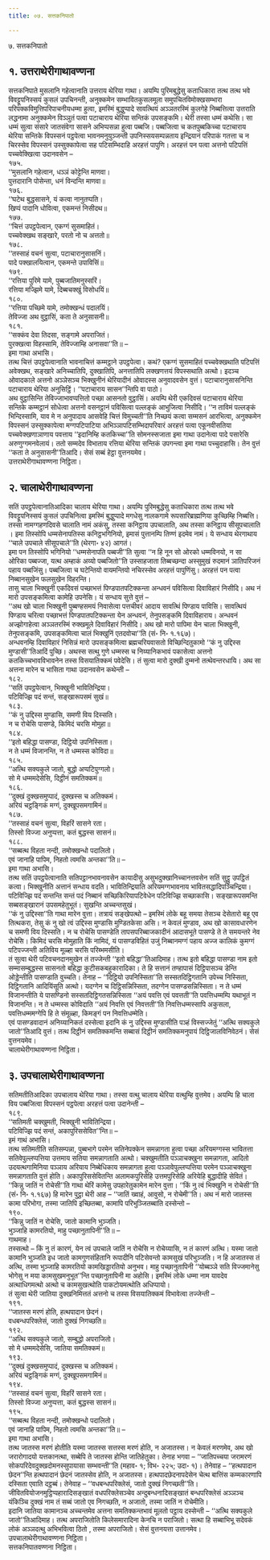 ```yaml
---
title: ०७. सत्तकनिपातो

---
```

७. सत्तकनिपातो  


## १. उत्तराथेरीगाथावण्णना

सत्तकनिपाते मुसलानि गहेत्वानाति उत्तराय थेरिया गाथा। अयम्पि पुरिमबुद्धेसु कताधिकारा तत्थ तत्थ भवे विवट्टूपनिस्सयं कुसलं उपचिनन्ती, अनुक्कमेन सम्भावितकुसलमूला समुपचितविमोक्खसम्भारा परिपक्कविमुत्तिपरिपाचनीयधम्मा हुत्वा, इमस्मिं बुद्धुप्पादे सावत्थियं अञ्ञतरस्मिं कुलगेहे निब्बत्तित्वा उत्तराति लद्धनामा अनुक्कमेन विञ्ञुतं पत्वा पटाचाराय थेरिया सन्तिकं उपसङ्कमि। थेरी तस्सा धम्मं कथेसि। सा धम्मं सुत्वा संसारे जातसंवेगा सासने अभिप्पसन्ना हुत्वा पब्बजि। पब्बजित्वा च कतपुब्बकिच्चा पटाचाराय थेरिया सन्तिके विपस्सनं पट्ठपेत्वा भावनमनुयुञ्जन्ती उपनिस्सयसम्पन्नताय इन्द्रियानं परिपाकं गतत्ता च न चिरस्सेव विपस्सनं उस्सुक्कापेत्वा सह पटिसम्भिदाहि अरहत्तं पापुणि। अरहत्तं पन पत्वा अत्तनो पटिपत्तिं पच्चवेक्खित्वा उदानवसेन –  
१७५.  
‘‘मुसलानि गहेत्वान, धञ्ञं कोट्टेन्ति माणवा।  
पुत्तदारानि पोसेन्ता, धनं विन्दन्ति माणवा॥  
१७६.  
‘‘घटेथ बुद्धसासने, यं कत्वा नानुतप्पति।  
खिप्पं पादानि धोवित्वा, एकमन्तं निसीदथ॥  
१७७.  
‘‘चित्तं उपट्ठपेत्वान, एकग्गं सुसमाहितं।  
पच्चवेक्खथ सङ्खारे, परतो नो च अत्ततो॥  
१७८.  
‘‘तस्साहं वचनं सुत्वा, पटाचारानुसासनिं।  
पादे पक्खालयित्वान, एकमन्ते उपाविसिं॥  
१७९.  
‘‘रत्तिया पुरिमे यामे, पुब्बजातिमनुस्सरिं।  
रत्तिया मज्झिमे यामे, दिब्बचक्खुं विसोधयिं॥  
१८०.  
‘‘रत्तिया पच्छिमे यामे, तमोक्खन्धं पदालयिं।  
तेविज्जा अथ वुट्ठासिं, कता ते अनुसासनी॥  
१८१.  
‘‘सक्कंव देवा तिदसा, सङ्गामे अपराजितं।  
पुरक्खत्वा विहस्सामि, तेविज्जाम्हि अनासवा’’ति॥ –  
इमा गाथा अभासि।  
तत्थ चित्तं उपट्ठपेत्वानाति भावनाचित्तं कम्मट्ठाने उपट्ठपेत्वा। कथं? एकग्गं सुसमाहितं पच्चवेक्खथाति पटिपत्तिं अवेक्खथ, सङ्खारे अनिच्चातिपि, दुक्खातिपि, अनत्तातिपि लक्खणत्तयं विपस्सथाति अत्थो। इदञ्च ओवादकाले अत्तनो अञ्ञेसञ्च भिक्खुनीनं थेरियादीनं ओवादस्स अनुवादवसेन वुत्तं। पटाचारानुसासनिन्ति पटाचाराय थेरिया अनुसिट्ठिं। ‘‘पटाचाराय सासन’’न्तिपि वा पाठो।  
अथ वुट्ठासिन्ति तेविज्जाभावप्पत्तितो पच्छा आसनतो वुट्ठासिं। अयम्पि थेरी एकदिवसं पटाचाराय थेरिया सन्तिके कम्मट्ठानं सोधेत्वा अत्तनो वसनट्ठानं पविसित्वा पल्लङ्कं आभुजित्वा निसीदि। ‘‘न ताविमं पल्लङ्कं भिन्दिस्सामि, याव मे न अनुपादाय आसवेहि चित्तं विमुच्चती’’ति निच्छयं कत्वा सम्मसनं आरभित्वा, अनुक्कमेन विपस्सनं उस्सुक्कापेत्वा मग्गपटिपाटिया अभिञ्ञापटिसम्भिदापरिवारं अरहत्तं पत्वा एकूनवीसतिया पच्चवेक्खणाञाणाय पवत्ताय ‘‘इदानिम्हि कतकिच्चा’’ति सोमनस्सजाता इमा गाथा उदानेत्वा पादे पसारेसि अरुणुग्गमनवेलायं। ततो सम्मदेव विभाताय रत्तिया थेरिया सन्तिकं उपगन्त्वा इमा गाथा पच्चुदाहासि। तेन वुत्तं ‘‘कता ते अनुसासनी’’तिआदि। सेसं सब्बं हेट्ठा वुत्तनयमेव।  
उत्तराथेरीगाथावण्णना निट्ठिता।  


## २. चालाथेरीगाथावण्णना

सतिं उपट्ठपेत्वानातिआदिका चालाय थेरिया गाथा। अयम्पि पुरिमबुद्धेसु कताधिकारा तत्थ तत्थ भवे विवट्टूपनिस्सयं कुसलं उपचिनित्वा इमस्मिं बुद्धुप्पादे मगधेसु नालकगामे रूपसारिब्राह्मणिया कुच्छिम्हि निब्बत्ति। तस्सा नामग्गहणदिवसे चालाति नामं अकंसु, तस्सा कनिट्ठाय उपचालाति, अथ तस्सा कनिट्ठाय सीसूपचालाति । इमा तिस्सोपि धम्मसेनापतिस्स कनिट्ठभगिनियो, इमासं पुत्तानम्पि तिण्णं इदमेव नामं। ये सन्धाय थेरगाथाय ‘‘चाले उपचाले सीसूपचाले’’ति (थेरगा॰ ४२) आगतं।  
इमा पन तिस्सोपि भगिनियो ‘‘धम्मसेनापति पब्बजी’’ति सुत्वा ‘‘न हि नून सो ओरको धम्मविनयो, न सा ओरिका पब्बज्जा, यत्थ अम्हाकं अय्यो पब्बजितो’’ति उस्साहजाता तिब्बच्छन्दा अस्सुमुखं रुदमानं ञातिपरिजनं पहाय पब्बजिंसु। पब्बजित्वा च घटेन्तियो वायमन्तियो नचिरस्सेव अरहत्तं पापुणिंसु। अरहत्तं पन पत्वा निब्बानसुखेन फलसुखेन विहरन्ति।  
तासु चाला भिक्खुनी एकदिवसं पच्छाभत्तं पिण्डपातपटिक्कन्ता अन्धवनं पविसित्वा दिवाविहारं निसीदि। अथ नं मारो उपसङ्कमित्वा कामेहि उपनेसि। यं सन्धाय सुत्ते वुत्तं –  
‘‘अथ खो चाला भिक्खुनी पुब्बण्हसमयं निवासेत्वा पत्तचीवरं आदाय सावत्थिं पिण्डाय पाविसि। सावत्थियं पिण्डाय चरित्वा पच्छाभत्तं पिण्डपातपटिक्कन्ता येन अन्धवनं, तेनुपसङ्कमि दिवाविहाराय। अन्धवनं अज्झोगाहेत्वा अञ्ञतरस्मिं रुक्खमूले दिवाविहारं निसीदि। अथ खो मारो पापिमा येन चाला भिक्खुनी, तेनुपसङ्कमि, उपसङ्कमित्वा चालं भिक्खुनिं एतदवोचा’’ति (सं॰ नि॰ १.१६७)।  
अन्धवनम्हि दिवाविहारं निसिन्नं मारो उपसङ्कमित्वा ब्रह्मचरियवासतो विच्छिन्दितुकामो ‘‘कं नु उद्दिस्स मुण्डासी’’तिआदिं पुच्छि। अथस्स सत्थु गुणे धम्मस्स च निय्यानिकभावं पकासेत्वा अत्तनो कतकिच्चभावविभावनेन तस्स विसयातिक्कमं पवेदेसि। तं सुत्वा मारो दुक्खी दुम्मनो तत्थेवन्तरधायि। अथ सा अत्तना मारेन च भासिता गाथा उदानवसेन कथेन्ती –  
१८२.  
‘‘सतिं उपट्ठपेत्वान, भिक्खुनी भावितिन्द्रिया।  
पटिविज्झि पदं सन्तं, सङ्खारूपसमं सुखं॥  
१८३.  
‘‘कं नु उद्दिस्स मुण्डासि, समणी विय दिस्सति।  
न च रोचेसि पासण्डे, किमिदं चरसि मोमुहा॥  
१८४.  
‘‘इतो बहिद्धा पासण्डा, दिट्ठियो उपनिस्सिता।  
न ते धम्मं विजानन्ति, न ते धम्मस्स कोविदा॥  
१८५.  
‘‘अत्थि सक्यकुले जातो, बुद्धो अप्पटिपुग्गलो।  
सो मे धम्ममदेसेसि, दिट्ठीनं समतिक्कमं॥  
१८६.  
‘‘दुक्खं दुक्खसमुप्पादं, दुक्खस्स च अतिक्कमं।  
अरियं चट्ठङ्गिकं मग्गं, दुक्खूपसमगामिनं॥  
१८७.  
‘‘तस्साहं वचनं सुत्वा, विहरिं सासने रता।  
तिस्सो विज्जा अनुप्पत्ता, कतं बुद्धस्स सासनं॥  
१८८.  
‘‘सब्बत्थ विहता नन्दी, तमोक्खन्धो पदालितो।  
एवं जानाहि पापिम, निहतो त्वमसि अन्तका’’ति॥ –  
इमा गाथा अभासि।  
तत्थ सतिं उपट्ठपेत्वानाति सतिपट्ठानभावनावसेन कायादीसु असुभदुक्खानिच्चानत्तवसेन सतिं सुट्ठु उपट्ठितं कत्वा। भिक्खुनीति अत्तानं सन्धाय वदति। भावितिन्द्रियाति अरियमग्गभावनाय भावितसद्धादिपञ्चिन्द्रिया। पटिविज्झि पदं सन्तन्ति सन्तं पदं निब्बानं सच्छिकिरियापटिवेधेन पटिविज्झि सच्छाकासि। सङ्खारूपसमन्ति सब्बसङ्खारानं उपसमहेतुभूतं। सुखन्ति अच्चन्तसुखं।  
‘‘कं नु उद्दिस्सा’’ति गाथा मारेन वुत्ता। तत्रायं सङ्खेपत्थो – इमस्मिं लोके बहू समया तेसञ्च देसेतारो बहू एव तित्थकरा, तेसु कं नु खो त्वं उद्दिस्स मुण्डासि मुण्डितकेसा असि। न केवलं मुण्डाव, अथ खो कासावधारणेन च समणी विय दिस्सति। न च रोचेसि पासण्डेति तापसपरिब्बाजकादीनं आदासभूते पासण्डे ते ते समयन्तरे नेव रोचेसि। किमिदं चरसि मोमुहाति किं नामिदं, यं पासण्डविहितं उजुं निब्बानमग्गं पहाय अज्ज कालिकं कुमग्गं पटिपज्जन्ती अतिविय मूळ्हा चरसि परिब्भमसीति।  
तं सुत्वा थेरी पटिवचनदानमुखेन तं तज्जेन्ती ‘‘इतो बहिद्धा’’तिआदिमाह। तत्थ इतो बहिद्धा पासण्डा नाम इतो सम्मासम्बुद्धस्स सासनतो बहिद्धा कुटीसकबहुकारादिका। ते हि सत्तानं तण्हापासं दिट्ठिपासञ्च डेन्ति ओड्डेन्तीति पासण्डाति वुच्चति। तेनाह – ‘‘दिट्ठियो उपनिस्सिता’’ति सस्सतदिट्ठिगतानि उपेच्च निस्सिता, दिट्ठिगतानि आदियिंसूति अत्थो। यदग्गेन च दिट्ठिसन्निस्सिता, तदग्गेन पासण्डसन्निस्सिता। न ते धम्मं विजानन्तीति ये पासण्डिनो सस्सतदिट्ठिगतसन्निस्सिता ‘‘अयं पवत्ति एवं पवत्तती’’ति पवत्तिधम्मम्पि यथाभूतं न विजानन्ति। न ते धम्मस्स कोविदाति ‘‘अयं निवत्ति एवं निवत्तती’’ति निवत्तिधम्मस्सापि अकुसला, पवत्तिधम्ममग्गेपि हि ते संमूळ्हा, किमङ्गं पन निवत्तिधम्मेति।  
एवं पासण्डवादानं अनिय्यानिकतं दस्सेत्वा इदानि कं नु उद्दिस्स मुण्डासीति पञ्हं विस्सज्जेतुं ‘‘अत्थि सक्यकुले जातो’’तिआदि वुत्तं। तत्थ दिट्ठीनं समतिक्कमन्ति सब्बासं दिट्ठीनं समतिक्कमनुपायं दिट्ठिजालविनिवेठनं। सेसं वुत्तनयमेव।  
चालाथेरीगाथावण्णना निट्ठिता।  


## ३. उपचालाथेरीगाथावण्णना

सतिमतीतिआदिका उपचालाय थेरिया गाथा। तस्सा वत्थु चालाय थेरिया वत्थुम्हि वुत्तमेव। अयम्पि हि चाला विय पब्बजित्वा विपस्सनं पट्ठपेत्वा अरहत्तं पत्वा उदानेन्ती –  
१८९.  
‘‘सतिमती चक्खुमती, भिक्खुनी भावितिन्द्रिया।  
पटिविज्झि पदं सन्तं, अकापुरिससेवित’’न्ति॥ –  
इमं गाथं अभासि।  
तत्थ सतिमतीति सतिसम्पन्ना, पुब्बभागे परमेन सतिनेपक्केन समन्नागता हुत्वा पच्छा अरियमग्गस्स भावितत्ता सतिवेपुल्लप्पत्तिया उत्तमाय सतिया समन्नागताति अत्थो। चक्खुमतीति पञ्ञाचक्खुना समन्नागता, आदितो उदयत्थगामिनिया पञ्ञाय अरियाय निब्बेधिकाय समन्नागता हुत्वा पञ्ञावेपुल्लप्पत्तिया परमेन पञ्ञाचक्खुना समन्नागताति वुत्तं होति। अकापुरिससेवितन्ति अलामकपुरिसेहि उत्तमपुरिसेहि अरियेहि बुद्धादीहि सेवितं।  
‘‘किन्नु जातिं न रोचेसी’’ति गाथा थेरिं कामेसु उपहारेतुकामेन मारेन वुत्ता। ‘‘किं नु त्वं भिक्खुनि न रोचेसी’’ति (सं॰ नि॰ १.१६७) हि मारेन पुट्ठा थेरी आह – ‘‘जातिं ख्वाहं, आवुसो, न रोचेमी’’ति। अथ नं मारो जातस्स कामा परिभोगा, तस्मा जातिपि इच्छितब्बा, कामापि परिभुञ्जितब्बाति दस्सेन्तो –  
१९०.  
‘‘किन्नु जातिं न रोचेसि, जातो कामानि भुञ्जति।  
भुञ्जाहि कामरतियो, माहु पच्छानुतापिनी’’ति॥ –  
गाथमाह।  
तस्सत्थो – किं नु तं कारणं, येन त्वं उपचाले जातिं न रोचेसि न रोचेय्यासि, न तं कारणं अत्थि। यस्मा जातो कामानि भुञ्जति इध जातो कामगुणसंहितानि रूपादीनि पटिसेवन्तो कामसुखं परिभुञ्जति। न हि अजातस्स तं अत्थि, तस्मा भुञ्जाहि कामरतियो कामखिड्डारतियो अनुभव। माहु पच्छानुतापिनी ‘‘योब्बञ्ञे सति विज्जमानेसु भोगेसु न मया कामसुखमनुभूत’’न्ति पच्छानुतापिनी मा अहोसि। इमस्मिं लोके धम्मा नाम यावदेव अत्थाधिगमत्थो अत्थो च कामसुखत्थोति पाकटोयमत्थोति अधिप्पायो।  
तं सुत्वा थेरी जातिया दुक्खनिमित्ततं अत्तनो च तस्स विसयातिक्कमं विभावेत्वा तज्जेन्ती –  
१९१.  
‘‘जातस्स मरणं होति, हत्थपादान छेदनं।  
वधबन्धपरिक्लेसं, जातो दुक्खं निगच्छति॥  
१९२.  
‘‘अत्थि सक्यकुले जातो, सम्बुद्धो अपराजितो।  
सो मे धम्ममदेसेसि, जातिया समतिक्कमं॥  
१९३.  
‘‘दुक्खं दुक्खसमुप्पादं, दुक्खस्स च अतिक्कमं।  
अरियं चट्ठङ्गिकं मग्गं, दुक्खूपसमगामिनं॥  
१९४.  
‘‘तस्साहं वचनं सुत्वा, विहरिं सासने रता।  
तिस्सो विज्जा अनुप्पत्ता, कतं बुद्धस्स सासनं॥  
१९५.  
‘‘सब्बत्थ विहता नन्दी, तमोक्खन्धो पदालितो।  
एवं जानाहि पापिम, निहतो त्वमसि अन्तका’’ति॥ –  
इमा गाथा अभासि।  
तत्थ जातस्स मरणं होतीति यस्मा जातस्स सत्तस्स मरणं होति, न अजातस्स। न केवलं मरणमेव, अथ खो जरारोगादयो यत्तकानत्था, सब्बेपि ते जातस्स होन्ति जातिहेतुका। तेनाह भगवा – ‘‘जातिपच्चया जरामरणं सोकपरिदेवदुक्खदोमनस्सुपायासा सम्भवन्ती’’ति (महाव॰ १; विभ॰ २२५; उदा॰ १)। तेनेवाह – ‘‘हत्थपादान छेदन’’न्ति हत्थपादानं छेदनं जातस्सेव होति, न अजातस्स। हत्थपादछेदनापदेसेन चेत्थ बात्तिंस कम्मकारणापि दस्सिता एवाति दट्ठब्बं। तेनेवाह – ‘‘वधबन्धपरिक्लेसं, जातो दुक्खं निगच्छती’’ति। जीवितवियोजनमुट्ठिप्पहारादिसङ्खातं वधपरिक्लेसञ्चेव अन्दुबन्धनादिसङ्खातं बन्धपरिक्लेसं अञ्ञञ्च यंकिञ्चि दुक्खं नाम तं सब्बं जातो एव निगच्छति, न अजातो, तस्मा जातिं न रोचेमीति।  
इदानि जातिया कामानञ्च अच्चन्तमेव अत्तना समतिक्कन्तभावं मूलतो पट्ठाय दस्सेन्ती – ‘‘अत्थि सक्यकुले जातो’’तिआदिमाह। तत्थ अपराजितोति किलेसमारादिना केनचि न पराजितो। सत्था हि सब्बाभिभू सदेवकं लोकं अञ्ञदत्थु अभिभवित्वा ठितो , तस्मा अपराजितो। सेसं वुत्तनयत्ता उत्तानमेव।  
उपचालाथेरीगाथावण्णना निट्ठिता।  
सत्तकनिपातवण्णना निट्ठिता।  